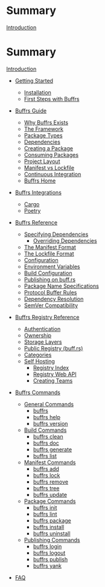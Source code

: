 # Summary

[Introduction](index.md)

# Summary

[Introduction](index.md)

* [Getting Started](getting-started/index.md)
    * [Installation](getting-started/installation.md)
    * [First Steps with Buffrs](getting-started/first-steps.md)

* [Buffrs Guide](guide/index.md)
    * [Why Buffrs Exists](guide/why-buffrs-exists.md)
    * [The Framework](guide/the-framework.md)
    * [Package Types](guide/package-types.md)
    * [Dependencies](guide/dependencies.md)
    * [Creating a Package](guide/creating-a-package.md)
    * [Consuming Packages](guide/consuming-packages.md)
    * [Project Layout](guide/project-layout.md)
    * [Manifest vs Lockfile](guide/manifest-vs-lockfile.md)
    * [Continuous Integration]()
    * [Buffrs Home]()

* [Buffrs Integrations](integrations/index.md)
    * [Cargo](integrations/cargo.md)
    * [Poetry]()

* [Buffrs Reference](reference/index.md)
    * [Specifying Dependencies]()
        * [Overriding Dependencies]()
    * [The Manifest Format]()
    * [The Lockfile Format]()
    * [Configuration]()
    * [Environment Variables]()
    * [Build Configuration]()
    * [Publishing on buff.rs]()
    * [Package Name Specifications]()
    * [Protocol Buffer Rules](reference/protocol-buffer-rules.md)
    * [Dependency Resolution]()
    * [SemVer Compatibility]()

* [Buffrs Registry Reference]()
	* [Authentication]()
	* [Ownership]()
	* [Storage Layers]()
	* [Public Registry (buff.rs)]()
	* [Categories]()
	* [Self Hosting]()
        * [Registry Index]()
        * [Registry Web API]()
		* [Creating Teams]()

* [Buffrs Commands](commands/index.md)
    * [General Commands](commands/general-commands.md)
        * [buffrs](commands/buffrs.md)
        * [buffrs help](commands/buffrs-help.md)
        * [buffrs version]()
    * [Build Commands](commands/build-commands.md)
        * [buffrs clean]()
        * [buffrs doc]()
        * [buffrs generate](commands/buffrs-generate.md)
        * [buffrs list](commands/buffrs-list.md)
    * [Manifest Commands](commands/manifest-commands.md)
        * [buffrs add](commands/buffrs-add.md)
        * [buffrs lock]()
        * [buffrs remove](commands/buffrs-remove.md)
        * [buffrs tree]()
        * [buffrs update]()
    * [Package Commands](commands/package-commands.md)
        * [buffrs init](commands/buffrs-init.md)
        * [buffrs lint](commands/buffrs-lint.md)
        * [buffrs package](commands/buffrs-package.md)
        * [buffrs install](commands/buffrs-install.md)
        * [buffrs uninstall](commands/buffrs-uninstall.md)
    * [Publishing Commands](commands/publishing-commands.md)
        * [buffrs login](commands/buffrs-login.md)
        * [buffrs logout](commands/buffrs-logout.md)
        * [buffrs publish](commands/buffrs-publish.md)
        * [buffrs yank]()

* [FAQ](faq.md)
